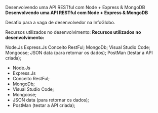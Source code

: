 Desenvolvendo uma API RESTful com Node + Express & MongoDB
**Desenvolvendo uma API RESTful com Node + Express & MongoDB**

Desafio para a vaga de desenvolvedor na InfoGlobo.

Recursos utilizados no desenvolvimento:
**Recursos utilizados no desenvolvimento:**

Node.Js
Express.Js
Conceito RestFul;
MongoDb;
Visual Studio Code;
Mongoose;
JSON data (para retornar os dados);
PostMan (testar a API criada);
- Node.Js
- Express.Js
- Conceito RestFul;
- MongoDb;
- Visual Studio Code;
- Mongoose;
- JSON data (para retornar os dados);
- PostMan (testar a API criada);
